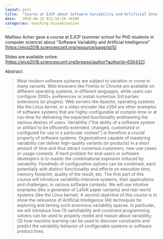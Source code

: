 ```yaml
---
layout: post
title:  "Course at EJCP about Software Variability and Artificial Intelligence"
date:   2018-06-25 011:54:29 +0200
categories: teaching dissemination 
---
```


Mathieu Acher gave a course at EJCP (summer school for PhD students in computer science) about "Software Variability and Artificial Intelligence"
[https://ejcp2018.sciencesconf.org/resource/page/id/5]

Slides are available online: [https://ejcp2018.sciencesconf.org/browse/author?authorid=630432]

Abstract:

> Most modern software systems are subject to variation or come in many variants. Web browsers like Firefox or Chrome are available on different operating systems, in different languages, while users can configure 2000+ preferences or install numerous 3rd parties extensions (or plugins). Web servers like Apache, operating systems like the Linux kernel, or a video encoder like x264 are other examples of software systems that are highly configurable at compile-time or at run-time for delivering the expected functionality andmeeting the various desires of users.
> Variability ("the ability of a software system or artifact to be efficiently extended, changed, customized or configured for use in a particular context") is therefore a crucial property of software systems. Organizations capable of mastering variability can deliver high-quality variants (or products) in a short amount of time and thus attract numerous customers, new use-cases or usage contexts. A hard problem for end-users or software developers is to master the combinatorial explosion induced by variability: Hundreds of configuration options can be combined, each potentially with distinct functionality and effects on execution time, memory footprint, quality of the result, etc. The first part of this course will introduce variability-intensive systems, their applications and challenges, in various software contexts. We will use intuitive examples (like a generator of LaTeX paper variants) and real-world systems (like the Linux kernel).
> A second objective of this course is to show the relevance of Artificial Intelligence (AI) techniques for exploring and taming such enormous variability spaces. In particular, we will introduce how (1) satisfiability and constraint programming solvers can be used to properly model and reason about variability; (2) how machine learning can be used to discover constraints and predict the variability behavior of configurable systems or software product lines.
